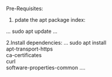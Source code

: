 
Pre-Requisites:

1. pdate the apt package index:

...
sudo apt update
...

2.Install dependencies:
...
sudo apt install \
  apt-transport-https \
  ca-certificates \
  curl \
  software-properties-common
....
